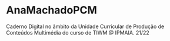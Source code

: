 # AnaMachadoPCM
Caderno Digital no âmbito da Unidade Curricular de Produção de Conteúdos Multimédia do curso de TIWM @ IPMAIA. 21/22
